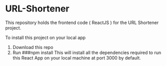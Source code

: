 # URL-Shortener

This repository holds the frontend code ( ReactJS ) for the URL Shortener project.

To install this project on your local app 
1. Download this repo
2. Run ###npm install
      This will install all the dependencies required to run this React App on your local machine at port 3000 by default. 
